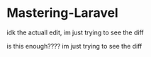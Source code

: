 # Mastering-Laravel
 idk the actuall edit, im just trying to see the diff

 is this enough???? im just trying to see the diff
